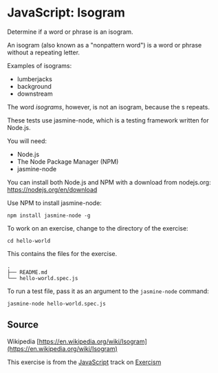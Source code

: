 # JavaScript: Isogram

Determine if a word or phrase is an isogram.

An isogram (also known as a "nonpattern word") is a word or phrase without a repeating letter.

Examples of isograms:

- lumberjacks
- background
- downstream

The word *isograms*, however, is not an isogram, because the s repeats.

These tests use jasmine-node, which is a testing framework written for Node.js.

You will need:

* Node.js
* The Node Package Manager (NPM)
* jasmine-node

You can install both Node.js and NPM with a download from nodejs.org: https://nodejs.org/en/download

Use NPM to install jasmine-node:

    npm install jasmine-node -g

To work on an exercise, change to the directory of the exercise:

    cd hello-world

This contains the files for the exercise.

    .
    ├── README.md
    └── hello-world.spec.js

To run a test file, pass it as an argument to the `jasmine-node` command:

    jasmine-node hello-world.spec.js

## Source

Wikipedia [https://en.wikipedia.org/wiki/Isogram](https://en.wikipedia.org/wiki/Isogram)

This exercise is from the [JavaScript][javascript] track on [Exercism][exercism]

[exercism]: http://exercism.io
[javascript]: http://exercism.io/languages/javascript



